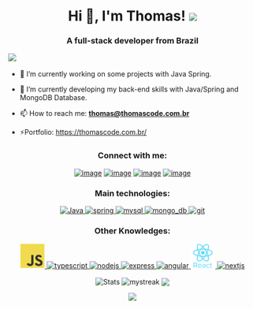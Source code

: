 <h1 align="center">Hi 👋, I'm Thomas! <img height="20" src="https://emoji.gg/assets/emoji/2843-verified-developer-badge-skyblue.png"></h1>
<h3 align="center">A full-stack developer from Brazil</h3>

<a href="https://www.youtube.com/watch?v=dQw4w9WgXcQ"><img src="https://user-images.githubusercontent.com/73097560/115834477-dbab4500-a447-11eb-908a-139a6edaec5c.gif"></a>


- 🔭 I’m currently working on some projects with Java Spring.

- 🌱 I’m currently developing my back-end skills with Java/Spring and MongoDB Database.

- 📫 How to reach me: **thomas@thomascode.com.br**

- ⚡Portfolio: https://thomascode.com.br/


<h3 align="center">Connect with me:</h3>
<div align="center">
  
  [![image](https://img.shields.io/badge/LinkedIn-0077B5?style=for-the-badge&logo=linkedin&logoColor=white)](https://www.linkedin.com/in/thomasaleknovic/)
[![image](https://img.shields.io/badge/Instagram-E4405F?style=for-the-badge&logo=instagram&logoColor=white)](https://www.instagram.com/thomas_aleknovic/)
[![image](https://img.shields.io/badge/Twitter-1DA1F2?style=for-the-badge&logo=twitter&logoColor=white)](https://twitter.com/Taleknovic)
[![image](https://img.shields.io/badge/Mail-D14836?style=for-the-badge&logo=gmail&logoColor=white)](mailto:thomas@thomascode.com.br)

  <h3 align="center">Main technologies:</h3>

<p align="center"> 
   <a href='https://www.java.com/' target="_blank">
     <img src="https://cdn.jsdelivr.net/gh/devicons/devicon/icons/java/java-original.svg" alt="Java" width="50" height="50"  />
  </a>
  <a href='https://spring.io/' target="_blank">
       <img src="https://cdn.jsdelivr.net/gh/devicons/devicon/icons/spring/spring-original.svg" alt="spring" width="50" height="50" />    
  </a>
  <a href="https://www.mysql.com/" target="_blank"> 
            <img src="https://cdn.jsdelivr.net/gh/devicons/devicon/icons/mysql/mysql-original.svg"  alt="mysql" width="50" height="50"/>
  </a>
   <a href="https://www.mongodb.com/" target="_blank"> 
            <img src="https://cdn.jsdelivr.net/gh/devicons/devicon/icons/mongodb/mongodb-plain-wordmark.svg"  alt="mongo_db" width="50" height="50"/>
  </a>
  <a href="https://git-scm.com/" target="_blank"> 
    <img src="https://www.vectorlogo.zone/logos/git-scm/git-scm-icon.svg" alt="git" width="50" height="50"/> 
  </a>
  
  <h3 align="center">Other Knowledges:</h3>
 
  <a href="https://developer.mozilla.org/en-US/docs/Web/JavaScript" target="_blank"> 
    <img src="https://raw.githubusercontent.com/devicons/devicon/master/icons/javascript/javascript-original.svg" alt="javascript" width="50" height="50"/> 
  </a> 
    <a href="https://www.typescriptlang.org/" target="_blank"> 
    <img src="https://cdn.jsdelivr.net/gh/devicons/devicon/icons/typescript/typescript-original.svg" alt="typescript" width="50" height="50"/> 
  </a> 
  <a href="https://nodejs.org/en/" target="_blank"> 
            <img src="https://cdn.jsdelivr.net/gh/devicons/devicon/icons/nodejs/nodejs-original.svg"  alt="nodejs" width="50" height="50"/>
  </a>
    <a href='https://expressjs.com/' target="_blank">
       <img src="https://cdn.jsdelivr.net/gh/devicons/devicon/icons/express/express-original.svg" alt="express" width="50" height="50" />    
  </a>
  <a href="https://angular.io/" target="_blank" rel="noreferrer"> <img
      src="https://cdn.jsdelivr.net/gh/devicons/devicon/icons/angularjs/angularjs-plain.svg"
      alt="angular" width="50" height="50" />
  </a>
  <a href="https://reactjs.org/" target="_blank" rel="noreferrer"> <img
      src="https://raw.githubusercontent.com/devicons/devicon/master/icons/react/react-original-wordmark.svg"
      alt="react" width="50" height="50" />
  </a>
    <a href="https://nextjs.org/" target="_blank"  rel="noreferrer"> 
    <img src="https://cdn.jsdelivr.net/gh/devicons/devicon/icons/nextjs/nextjs-original.svg" alt="nextjs" width="50" height="50"/> 
  </a>
</p>

  
  
<img align="center" src="https://github-readme-stats-opal-phi.vercel.app/api?username=thomasaleknovic&show_icons=true&theme=tokyonight&count_private=true" alt="Stats"/>
<img  align="center" src="https://github-readme-streak-stats.herokuapp.com/?user=thomasaleknovic&theme=tokyonight" alt="mystreak"/>
 <img align="center" src="https://github-readme-stats-opal-phi.vercel.app/api/top-langs?username=thomasaleknovic&count_private=false&layout=compact&theme=tokyonight&hide=html,scss,blade,css,shell,javascript" />


  
  <a href="https://www.youtube.com/watch?v=dQw4w9WgXcQ"><img src="https://user-images.githubusercontent.com/73097560/115834477-dbab4500-a447-11eb-908a-139a6edaec5c.gif"></a>
